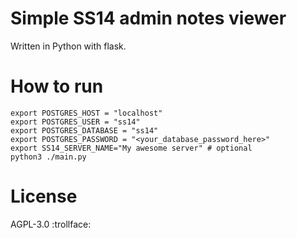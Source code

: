 # Simple SS14 admin notes viewer

Written in Python with flask.

# How to run

```shell
export POSTGRES_HOST = "localhost"
export POSTGRES_USER = "ss14"
export POSTGRES_DATABASE = "ss14"
export POSTGRES_PASSWORD = "<your_database_password_here>"
export SS14_SERVER_NAME="My awesome server" # optional
python3 ./main.py
```

# License

AGPL-3.0 :trollface:

